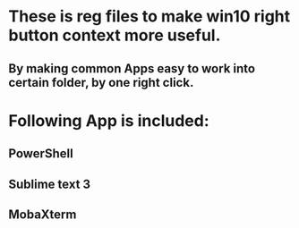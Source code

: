 # These is reg files to make win10 right button context more useful.
## By making common Apps easy to work into certain folder, by one right click.

# Following App is included:
## PowerShell
## Sublime text 3
## MobaXterm
